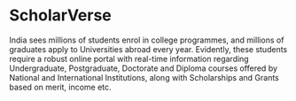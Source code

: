# ScholarVerse
India sees millions of students enrol in college programmes, and
millions of graduates apply to Universities abroad every year.
Evidently, these students require a robust online portal with
real-time information regarding Undergraduate, Postgraduate,
Doctorate and Diploma courses offered by National and
International Institutions, along with Scholarships and Grants based
on merit, income etc.
